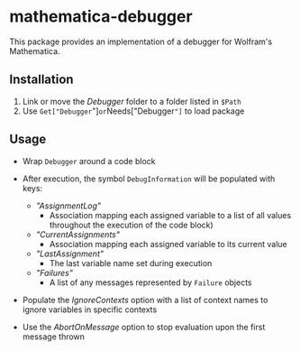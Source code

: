# mathematica-debugger

This package provides an implementation of a debugger for Wolfram's Mathematica.

## Installation

1. Link or move the _Debugger_ folder to a folder listed in `$Path`
2. Use `Get["Debugger`"]` or `Needs["Debugger`"]` to load package

## Usage

* Wrap `Debugger` around a code block

* After execution, the symbol `DebugInformation` will be populated with keys: 
	* _"AssignmentLog"_
		* Association mapping each assigned variable to a list of all values throughout the execution of the code block)
	* _"CurrentAssignments"_
		* Association mapping each assigned variable to its current value
	* _"LastAssignment"_
		* The last variable name set during execution
	* _"Failures"_
		* A list of any messages represented by `Failure` objects
		

* Populate the _IgnoreContexts_ option with a list of context names to ignore variables in specific contexts

* Use the _AbortOnMessage_ option to stop evaluation upon the first message thrown